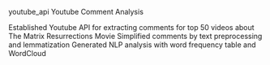 youtube_api
Youtube Comment Analysis

Established Youtube API for extracting comments for top 50 videos about The Matrix Resurrections Movie
Simplified comments by text preprocessing and lemmatization
Generated NLP analysis with word frequency table and WordCloud
